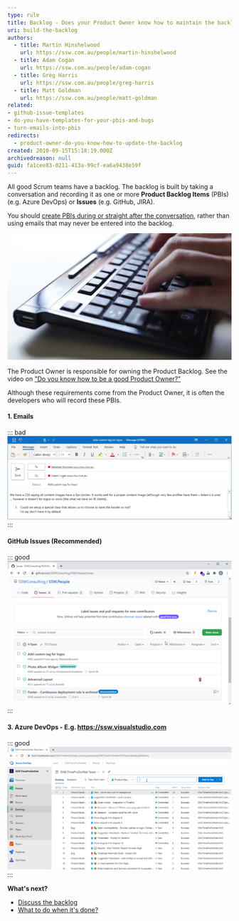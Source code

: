 ```yaml
---
type: rule
title: Backlog - Does your Product Owner know how to maintain the backlog?
uri: build-the-backlog
authors:
  - title: Martin Hinshelwood
    url: https://ssw.com.au/people/martin-hinshelwood
  - title: Adam Cogan
    url: https://ssw.com.au/people/adam-cogan
  - title: Greg Harris
    url: https://ssw.com.au/people/greg-harris
  - title: Matt Goldman
    url: https://ssw.com.au/people/matt-goldman
related:
- github-issue-templates
- do-you-have-templates-for-your-pbis-and-bugs
- turn-emails-into-pbis
redirects:
  - product-owner-do-you-know-how-to-update-the-backlog
created: 2010-09-15T15:18:19.000Z
archivedreason: null
guid: fa1cee83-0211-413a-99cf-ea6a9438e59f
---
```

All good Scrum teams have a backlog. The backlog is built by taking a conversation and recording it as one or more **Product Backlog Items** (PBIs) (e.g. Azure DevOps) or **Issues** (e.g. GitHub, JIRA).

You should [create PBIs during or straight after the conversation](/report-bugs-and-suggestions), rather than using emails that may never be entered into the backlog.

![Figure: Get typing during a conversation to make the meeting tangible](/rules/build-the-backlog/Typing.jpg)

The Product Owner is responsible for owning the Product Backlog. See the video on ["Do you know how to be a good Product Owner?"](/do-you-know-the-how-to-be-a-good-product-owner)

Although these requirements come from the Product Owner, it is often the developers who will record these PBIs.

<!--endintro-->

#### 1. Emails

::: bad
![Figure: Bad example - This is a poor way to add a PBI/Issue as you can’t order emails by the business priority](/rules/build-the-backlog/EmailBadExample.png)
:::

#### GitHub Issues (Recommended)

::: good
![Figure: Good example - Github Issues](/rules/build-the-backlog/GitHubIssues.png)
:::

#### 3. Azure DevOps - E.g. https://ssw.visualstudio.com

::: good
![Figure: Good example - Azure DevOps allows you to enter an item into the backlog, in any priority order](/rules/build-the-backlog/AzureDevOpsBacklog.png)
:::

**What's next?**

* [Discuss the backlog](/discuss-the-backlog)
* [What to do when it's done?](/dones-do-you-know-how-to-do-a-perfect-done-replying-to-a-bug)

